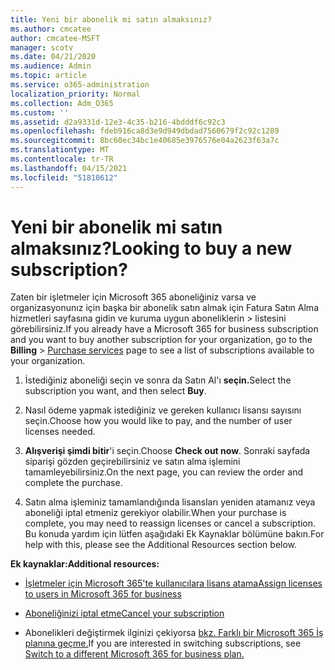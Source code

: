 ```yaml
---
title: Yeni bir abonelik mi satın almaksınız?
ms.author: cmcatee
author: cmcatee-MSFT
manager: scotv
ms.date: 04/21/2020
ms.audience: Admin
ms.topic: article
ms.service: o365-administration
localization_priority: Normal
ms.collection: Adm_O365
ms.custom: ''
ms.assetid: d2a9331d-12e3-4c35-b216-4bdddf6c92c3
ms.openlocfilehash: fdeb916ca8d3e9d949dbdad7560679f2c92c1289
ms.sourcegitcommit: 8bc60ec34bc1e40685e3976576e04a2623f63a7c
ms.translationtype: MT
ms.contentlocale: tr-TR
ms.lasthandoff: 04/15/2021
ms.locfileid: "51810612"
---
```

# <a name="looking-to-buy-a-new-subscription"></a><span data-ttu-id="0b4bb-102">Yeni bir abonelik mi satın almaksınız?</span><span class="sxs-lookup"><span data-stu-id="0b4bb-102">Looking to buy a new subscription?</span></span>

<span data-ttu-id="0b4bb-103">Zaten bir işletmeler için Microsoft 365 aboneliğiniz varsa ve organizasyonunız için  başka bir abonelik satın almak için Fatura Satın Alma hizmetleri sayfasına gidin ve kuruma uygun aboneliklerin \> [](https://go.microsoft.com/fwlink/p/?linkid=868433) listesini görebilirsiniz.</span><span class="sxs-lookup"><span data-stu-id="0b4bb-103">If you already have a Microsoft 365 for business subscription and you want to buy another subscription for your organization, go to the **Billing** \> [Purchase services](https://go.microsoft.com/fwlink/p/?linkid=868433) page to see a list of subscriptions available to your organization.</span></span>
 
1. <span data-ttu-id="0b4bb-104">İstediğiniz aboneliği seçin ve sonra da Satın Al'ı **seçin.**</span><span class="sxs-lookup"><span data-stu-id="0b4bb-104">Select the subscription you want, and then select **Buy**.</span></span>

2. <span data-ttu-id="0b4bb-105">Nasıl ödeme yapmak istediğiniz ve gereken kullanıcı lisansı sayısını seçin.</span><span class="sxs-lookup"><span data-stu-id="0b4bb-105">Choose how you would like to pay, and the number of user licenses needed.</span></span>

3. <span data-ttu-id="0b4bb-106">**Alışverişi şimdi bitir**'i seçin.</span><span class="sxs-lookup"><span data-stu-id="0b4bb-106">Choose **Check out now**.</span></span> <span data-ttu-id="0b4bb-107">Sonraki sayfada siparişi gözden geçirebilirsiniz ve satın alma işlemini tamamleyebilirsiniz.</span><span class="sxs-lookup"><span data-stu-id="0b4bb-107">On the next page, you can review the order and complete the purchase.</span></span>

4. <span data-ttu-id="0b4bb-108">Satın alma işleminiz tamamlandığında lisansları yeniden atamanız veya aboneliği iptal etmeniz gerekiyor olabilir.</span><span class="sxs-lookup"><span data-stu-id="0b4bb-108">When your purchase is complete, you may need to reassign licenses or cancel a subscription.</span></span> <span data-ttu-id="0b4bb-109">Bu konuda yardım için lütfen aşağıdaki Ek Kaynaklar bölümüne bakın.</span><span class="sxs-lookup"><span data-stu-id="0b4bb-109">For help with this, please see the Additional Resources section below.</span></span>

 <span data-ttu-id="0b4bb-110">**Ek kaynaklar:**</span><span class="sxs-lookup"><span data-stu-id="0b4bb-110">**Additional resources:**</span></span>
  
- [<span data-ttu-id="0b4bb-111">İşletmeler için Microsoft 365'te kullanıcılara lisans atama</span><span class="sxs-lookup"><span data-stu-id="0b4bb-111">Assign licenses to users in Microsoft 365 for business</span></span>](https://docs.microsoft.com/microsoft-365/admin/add-users/add-users)
    
- [<span data-ttu-id="0b4bb-112">Aboneliğinizi iptal etme</span><span class="sxs-lookup"><span data-stu-id="0b4bb-112">Cancel your subscription</span></span>](https://docs.microsoft.com/microsoft-365/commerce/subscriptions/cancel-your-subscription)
    
- <span data-ttu-id="0b4bb-113">Abonelikleri değiştirmek ilginizi çekiyorsa [bkz. Farklı bir Microsoft 365 İş planına geçme.](https://docs.microsoft.com/microsoft-365/commerce/subscriptions/switch-to-a-different-plan)</span><span class="sxs-lookup"><span data-stu-id="0b4bb-113">If you are interested in switching subscriptions, see [Switch to a different Microsoft 365 for business plan.](https://docs.microsoft.com/microsoft-365/commerce/subscriptions/switch-to-a-different-plan)</span></span>